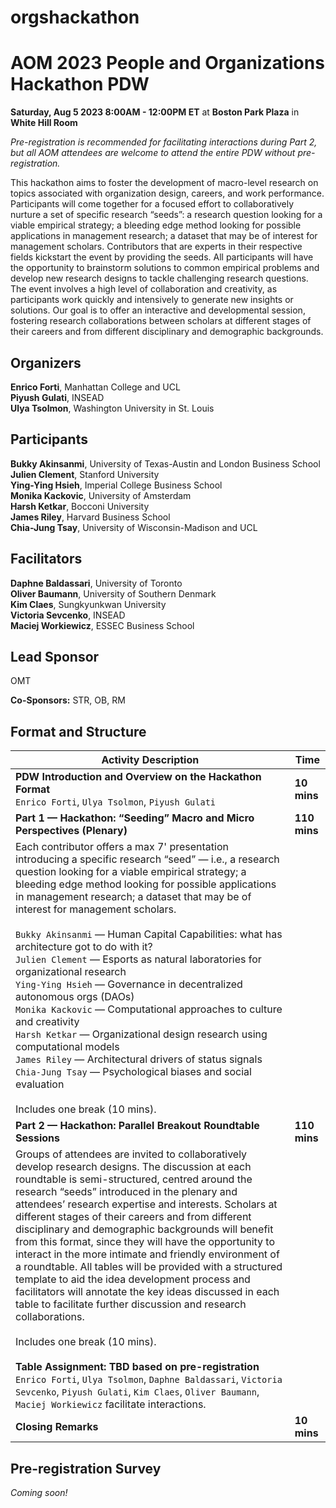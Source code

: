 # orgshackathon

<h1>AOM 2023 People and Organizations Hackathon PDW</h1>

**Saturday, Aug 5 2023 8:00AM - 12:00PM ET** at **Boston Park Plaza** in **White Hill Room**<br>

_Pre-registration is recommended for facilitating interactions during Part 2, but all AOM attendees are welcome to attend the entire PDW without pre-registration._

This hackathon aims to foster the development of macro-level research on topics associated with organization design, careers, and work performance. Participants will come together for a focused effort to collaboratively nurture a set of specific research “seeds”: a research question looking for a viable empirical strategy; a bleeding edge method looking for possible applications in management research; a dataset that may be of interest for management scholars. Contributors that are experts in their respective fields kickstart the event by providing the seeds. All participants will have the opportunity to brainstorm solutions to common empirical problems and develop new research designs to tackle challenging research questions. The event involves a high level of collaboration and creativity, as participants work quickly and intensively to generate new insights or solutions. Our goal is to offer an interactive and developmental session, fostering research collaborations between scholars at different stages of their careers and from different disciplinary and demographic backgrounds.

<h2>Organizers</h2>

**Enrico Forti**, Manhattan College and UCL<br>
**Piyush Gulati**, INSEAD<br>
**Ulya Tsolmon**, Washington University in St. Louis<br>
 
<h2>Participants</h2>

**Bukky Akinsanmi**, University of Texas-Austin and London Business School<br>
**Julien Clement**, Stanford University<br>
**Ying-Ying Hsieh**, Imperial College Business School<br>
**Monika Kackovic**, University of Amsterdam<br>
**Harsh Ketkar**, Bocconi University<br>
**James Riley**, Harvard Business School<br>
**Chia-Jung Tsay**, University of Wisconsin-Madison and UCL<br>

<h2>Facilitators</h2>

**Daphne Baldassari**, University of Toronto<br>
**Oliver Baumann**, University of Southern Denmark<br>
**Kim Claes**, Sungkyunkwan University<br>
**Victoria Sevcenko**, INSEAD<br>
**Maciej Workiewicz**, ESSEC Business School<br>

<h2>Lead Sponsor</h2>
OMT<br>

**Co-Sponsors:**
STR, OB, RM


<h2>Format and Structure</h2>

| Activity Description                                                                                                                          | Time         |
|-----------------------------------------------------------------------------------------------------------------------------------------------|--------------|
| **PDW Introduction and Overview on the Hackathon Format**<br /> `Enrico Forti`, `Ulya Tsolmon`, `Piyush Gulati`                                                                                         | **10 mins**      |
| **Part 1 — Hackathon: “Seeding” Macro and Micro Perspectives (Plenary)**                                                                           | **110 mins**     |
| Each contributor offers a max 7' presentation introducing a specific research “seed” — i.e., a research question looking for a viable empirical strategy; a bleeding edge method looking for possible applications in management research; a dataset that may be of interest for management scholars.<br /><br />`Bukky Akinsanmi` — Human Capital Capabilities: what has architecture got to do with it?<br />`Julien Clement` — Esports as natural laboratories for organizational research<br />`Ying-Ying Hsieh` — Governance in decentralized autonomous orgs (DAOs)<br />`Monika Kackovic` — Computational approaches to culture and creativity<br />`Harsh Ketkar` — Organizational design research using computational models<br />`James Riley` — Architectural drivers of status signals<br />`Chia-Jung Tsay` — Psychological biases and social evaluation<br /><br />Includes one break (10 mins). | |
| **Part 2 — Hackathon: Parallel Breakout Roundtable Sessions**                                                                                     | **110 mins**     |
| Groups of attendees are invited to collaboratively develop research designs. The discussion at each roundtable is semi-structured, centred around the research “seeds” introduced in the plenary and attendees’ research expertise and interests. Scholars at different stages of their careers and from different disciplinary and demographic backgrounds will benefit from this format, since they will have the opportunity to interact in the more intimate and friendly environment of a roundtable. All tables will be provided with a structured template to aid the idea development process and facilitators will annotate the key ideas discussed in each table to facilitate further discussion and research collaborations.<br /><br />Includes one break (10 mins).<br /><br />**Table Assignment: TBD based on pre-registration**<br />`Enrico Forti`, `Ulya Tsolmon`, `Daphne Baldassari`, `Victoria Sevcenko`, `Piyush Gulati`, `Kim Claes`, `Oliver Baumann`, `Maciej Workiewicz` facilitate interactions. | |
| **Closing Remarks**                                                                                                                              | **10 mins**      |

<h2>Pre-registration Survey</h2>

_Coming soon!_
